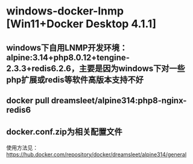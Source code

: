 # windows-docker-lnmp [Win11+Docker Desktop 4.1.1]
## windows下自用LNMP开发环境：alpine:3.14+php8.0.12+tengine-2.3.3+redis6.2.6，主要是因为windows下对一些php扩展或redis等软件高版本支持不好
## docker pull dreamsleet/alpine314:php8-nginx-redis6
## docker.conf.zip为相关配置文件
使用方法见：https://hub.docker.com/repository/docker/dreamsleet/alpine314/general
